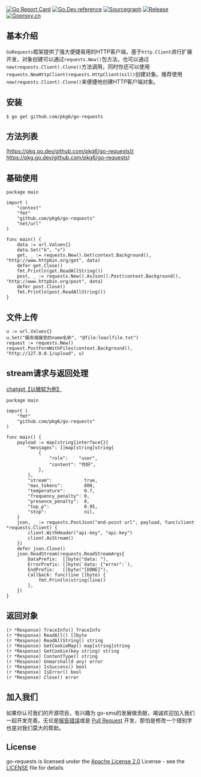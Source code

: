 [![Go Report Card](https://goreportcard.com/badge/github.com/pkg6/go-requests)](https://goreportcard.com/report/github.com/pkg6/go-requests)
[![Go.Dev reference](https://img.shields.io/badge/go.dev-reference-blue?logo=go&logoColor=white)](https://pkg.go.dev/github.com/pkg6/go-requests?tab=doc)
[![Sourcegraph](https://sourcegraph.com/github.com/pkg6/go-requests/-/badge.svg)](https://sourcegraph.com/github.com/pkg6/go-requests?badge)
[![Release](https://img.shields.io/github/release/pkg6/go-requests.svg?style=flat-square)](https://github.com/pkg6/go-requests/releases)
[![Goproxy.cn](https://goproxy.cn/stats/github.com/pkg6/go-requests/badges/download-count.svg)](https://goproxy.cn)

## 基本介绍

`GoRequests`框架提供了强大便捷易用的HTTP客户端，基于`http.Client`进行扩展开发，对象创建可以通过`requests.New()`包方法，也可以通过`new(requests.Client).Clone()`方法调用，同时你还可以使用`requests.NewHttpClient(requests.HttpClient(nil))`创建对象。推荐使用`new(requests.Client).Clone()`来便捷地创建HTTP客户端对象。

## 安装

~~~
$ go get github.com/pkg6/go-requests
~~~

## 方法列表

 [https://pkg.go.dev/github.com/pkg6/go-requests]( https://pkg.go.dev/github.com/pkg6/go-requests)

## 基础使用

~~~
package main

import (
	"context"
	"fmt"
	"github.com/pkg6/go-requests"
	"net/url"
)

func main() {
	data := url.Values{}
	data.Set("k", "v")
	get, _ := requests.New().Get(context.Background(), "http://www.httpbin.org/get", data)
	defer get.Close()
	fmt.Println(get.ReadAllString())
	post, _ := requests.New().AsJson().Post(context.Background(), "http://www.httpbin.org/post", data)
	defer post.Close()
	fmt.Println(post.ReadAllString())
}

~~~

## 文件上传

~~~
u := url.Values{}
u.Set("服务端接受的name名称", "@file:loaclfile.txt")
request := requests.New()
request.PostFormWithFiles(context.Background(), "http://127.0.0.1/upload", u)
~~~

## stream请求与返回处理

[chatgpt【以微软为例】](https://learn.microsoft.com/zh-cn/azure/ai-services/openai/how-to/function-calling)

~~~
package main

import (
	"fmt"
	"github.com/pkg6/go-requests"
)

func main() {
	payload := map[string]interface{}{
		"messages": []map[string]string{
			{
				"role":    "user",
				"content": "你好",
			},
		},
		"stream":            true,
		"max_tokens":        800,
		"temperature":       0.7,
		"frequency_penalty": 0,
		"presence_penalty":  0,
		"top_p":             0.95,
		"stop":              nil,
	}
	json, _ := requests.PostJson("end-point url", payload, func(client *requests.Client) {
		client.WithHeader("api-key", "api-key")
		client.AsStream()
	})
	defer json.Close()
	json.ReadStream(requests.ReadStreamArgs{
		DataPrefix:  []byte("data: "),
		ErrorPrefix: []byte(`data: {"error":`),
		EndPrefix:   []byte("[DONE]"),
		Callback: func(line []byte) {
			fmt.Println(string(line))
		},
	})
}
~~~

## 返回对象

~~~
(r *Response) TraceInfo() TraceInfo
(r *Response) ReadAll() []byte
(r *Response) ReadAllString() string
(r *Response) GetCookieMap() map[string]string
(r *Response) GetCookie(key string) string
(r *Response) ContentType() string
(r *Response) Unmarshal(d any) error 
(r *Response) IsSuccess() bool
(r *Response) IsError() bool
(r *Response) Close() error 
~~~

## 加入我们

如果你认可我们的开源项目，有兴趣为 go-sms的发展做贡献，竭诚欢迎加入我们一起开发完善。无论是[报告错误](https://github.com/pkg6/go-requests/issues)或是 [Pull Request](https://github.com/pkg6/go-requests/pulls) 开发，那怕是修改一个错别字也是对我们莫大的帮助。

## License

go-requests is licensed under the [Apache License 2.0](https://www.apache.org/licenses/LICENSE-2.0) License - see the [LICENSE](https://github.com/pkg6/go-requests/blob/main/LICENSE) file for details
